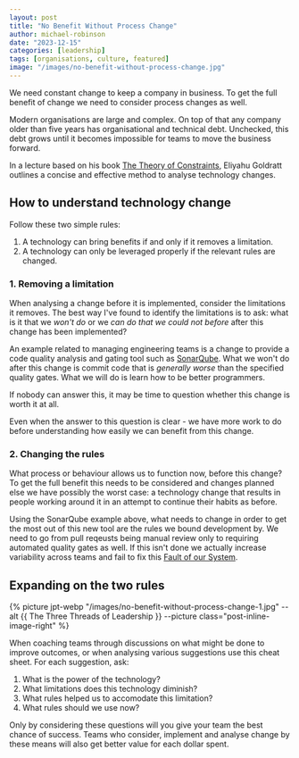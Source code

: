 ```yaml
---
layout: post
title: "No Benefit Without Process Change"
author: michael-robinson
date: "2023-12-15"
categories: [leadership]
tags: [organisations, culture, featured]
image: "/images/no-benefit-without-process-change.jpg"
---
```


We need constant change to keep a company in business. To get the full benefit of change we need to consider process changes as well.

Modern organisations are large and complex. On top of that any company older than five years has organisational and technical debt. Unchecked, this debt grows until it becomes impossible for teams to move the business forward.

In a lecture based on his book [The Theory of Constraints](https://www.amazon.com/Theory-Constraints-Eliyahu-M-Goldratt/dp/0884271668), Eliyahu Goldratt outlines a concise and effective method to analyse technology changes.

## How to understand technology change

Follow these two simple rules:

1. A technology can bring benefits if and only if it removes a limitation.
2. A technology can only be leveraged properly if the relevant rules are changed.

### 1. Removing a limitation

When analysing a change before it is implemented, consider the limitations it removes. The best way I've found to identify the limitations is to ask: what is it that we _won't do_ or we _can do that we could not before_ after this change has been implemented?

An example related to managing engineering teams is a change to provide a code quality analysis and gating tool such as [SonarQube](https://www.sonarsource.com/products/sonarqube/). What we won't do after this change is commit code that is _generally worse_ than the specified quality gates. What we will do is learn how to be better programmers.

If nobody can answer this, it may be time to question whether this change is worth it at all.

Even when the answer to this question is clear - we have more work to do before understanding how easily we can benefit from this change.

### 2. Changing the rules

What process or behaviour allows us to function now, before this change? To get the full benefit this needs to be considered and changes planned else we have possibly the worst case: a technology change that results in people working around it in an attempt to continue their habits as before.

Using the SonarQube example above, what needs to change in order to get the most out of this new tool are the rules we bound development by. We need to go from pull reqeusts being manual review only to requiring automated quality gates as well. If this isn't done we actually increase variability across teams and fail to fix this [Fault of our System](/faults-of-the-system#faults-of-the-system).

## Expanding on the two rules

{% picture jpt-webp "/images/no-benefit-without-process-change-1.jpg" --alt {{ The Three Threads of Leadership }} --picture class="post-inline-image-right" %}

When coaching teams through discussions on what might be done to improve outcomes, or when analysing various suggestions use this cheat sheet. For each suggestion, ask:

1. What is the power of the technology?
2. What limitations does this technology diminish?
3. What rules helped us to accomodate this limitation?
4. What rules should we use now?

Only by considering these questions will you give your team the best chance of success. Teams who consider, implement and analyse change by these means will also get better value for each dollar spent.
